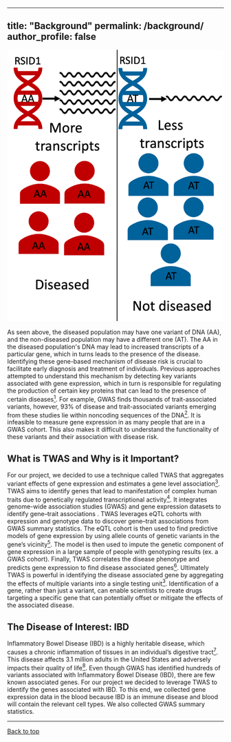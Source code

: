
---
title: "Background"
permalink: /background/
author_profile: false
---


<p align="center">
<img src="/images/schematic3.png" width="600" alt="">
</p>


As seen above, the diseased population may have one variant of DNA (AA), and the non-diseased population may have a different one (AT). The AA in the diseased population's DNA may lead to increased transcripts of a particular gene, which in turns leads to the presence of the disease. Identifying these gene-based mechanism of disease risk is crucial to facilitate early diagnosis and treatment of individuals. Previous approaches attempted to understand this mechanism by detecting key variants associated with gene expression, which in turn is responsible for regulating the production of certain key proteins that can lead to the presence of certain diseases[<sup>1</sup>](https://notsamzhou.github.io/twas/references/). For example, GWAS finds thousands of trait-associated variants, however, 93% of disease and trait-associated variants emerging from these studies lie within noncoding sequences of the DNA[<sup>2</sup>](https://notsamzhou.github.io/twas/references/).  It is infeasible to measure gene expression in as many people that are in a GWAS cohort. This also makes it difficult to understand the functionality of these variants and their association with disease risk.

What is TWAS and Why is it Important?
------
For our project, we decided to use a technique called TWAS that aggregates variant effects of gene expression and estimates a gene level association[<sup>3</sup>](https://notsamzhou.github.io/twas/references/). TWAS aims to identify genes that lead to manifestation of complex human traits due to genetically regulated transcriptional activity[<sup>4</sup>](https://notsamzhou.github.io/twas/references/). It integrates genome-wide association studies (GWAS) and gene expression datasets to identify gene–trait associations . TWAS leverages eQTL cohorts with expression and genotype data to discover gene–trait associations from GWAS summary statistics. The eQTL cohort is then used to find predictive models of gene expression by using allele counts of genetic variants in the gene’s vicinity[<sup>5</sup>](https://notsamzhou.github.io/twas/references/). The model is then used to impute the genetic component of gene expression in a large sample of people with genotyping results (ex. a GWAS cohort). Finally, TWAS correlates the disease phenotype and predicts gene expression to find disease associated genes[<sup>6</sup>](https://notsamzhou.github.io/twas/references/). Ultimately TWAS is powerful in identifying the disease associated gene by aggregating the effects of multiple variants into a single testing unit[<sup>3</sup>](https://notsamzhou.github.io/twas/references/). Identification of a gene, rather than just a variant, can enable scientists to create drugs targeting a specific gene that can potentially offset or mitigate the effects of the associated disease.



The Disease of Interest: IBD
------
Inflammatory Bowel Disease (IBD) is a highly heritable disease, which causes a chronic inflammation of tissues in an individual’s digestive tract[<sup>7</sup>](https://notsamzhou.github.io/twas/references/). This disease affects 3.1 million adults in the United States and adversely impacts their quality of life[<sup>8</sup>](https://notsamzhou.github.io/twas/references/). Even though GWAS has identified hundreds of variants associated with Inflammatory Bowel Disease (IBD), there are few known associated genes. For our project we decided to leverage TWAS to identify the genes associated with IBD. To this end, we collected gene expression data in the blood because IBD is an immune disease and blood will contain the relevant cell types. We also collected GWAS summary statistics.

---

[Back to top](#top)
